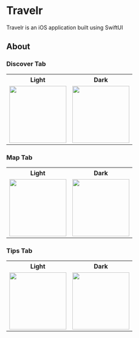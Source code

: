 # Travelr

Travelr is an iOS application built using SwiftUI

## About
### Discover Tab
<table>
    <tr>
        <th>Light</th>
        <th>Dark</th>
    </tr>
    <tr>
        <td><img src="https://i.postimg.cc/NjG2W61w/Discover-dark.png" width="150px" /></td>
        <td><img src="https://i.postimg.cc/wTg1mX4s/Discover-light.png" width="150px" /></td>
    </tr>
</table>

### Map Tab
<table>
    <tr>
        <th>Light</th>
        <th>Dark</th>
    </tr>
    <tr>
        <td><img src="https://i.postimg.cc/KY6zvBgj/Map-dark.png" width="150px" /></td>
        <td><img src="https://i.postimg.cc/qvgMsjsg/Map-light.png" width="150px" /></td>
    </tr>
</table>


### Tips Tab
<table>
    <tr>
        <th>Light</th>
        <th>Dark</th>
    </tr>
    <tr>
        <td><img src="https://i.postimg.cc/c4kdLwpW/Tips-Dark.png" width="150px" /></td>
        <td><img src="https://i.postimg.cc/gjkPY24r/Tips-light.png" width="150px" /></td>
    </tr>
</table>
